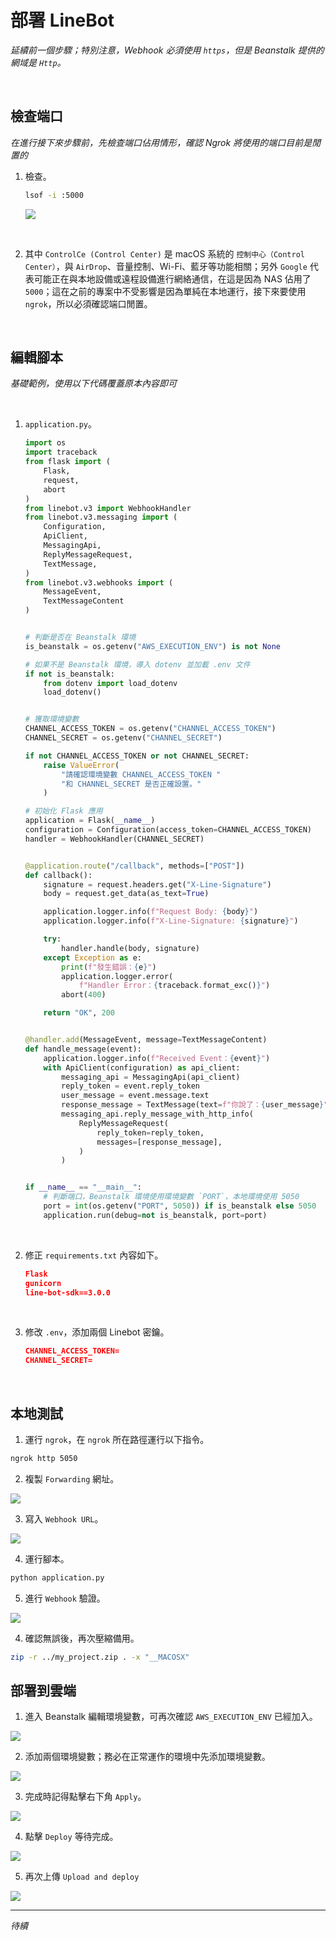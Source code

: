 # 部署 LineBot

_延續前一個步驟；特別注意，Webhook 必須使用 `https`，但是 Beanstalk 提供的網域是 `Http`。_

<br>

## 檢查端口

_在進行接下來步驟前，先檢查端口佔用情形，確認 Ngrok 將使用的端口目前是閒置的_

1. 檢查。

    ```bash
    lsof -i :5000
    ```

    ![](images/img_48.png)

<br>

2. 其中 `ControlCe (Control Center)` 是 macOS 系統的 `控制中心（Control Center）`，與 `AirDrop`、音量控制、Wi-Fi、藍牙等功能相關；另外 `Google` 代表可能正在與本地設備或遠程設備進行網絡通信，在這是因為 NAS 佔用了 `5000`；這在之前的專案中不受影響是因為單純在本地運行，接下來要使用 `ngrok`，所以必須確認端口閒置。

<br>

## 編輯腳本

_基礎範例，使用以下代碼覆蓋原本內容即可_

<br>

1. `application.py`。

    ```python
    import os
    import traceback
    from flask import (
        Flask,
        request,
        abort
    )
    from linebot.v3 import WebhookHandler
    from linebot.v3.messaging import (
        Configuration,
        ApiClient,
        MessagingApi,
        ReplyMessageRequest,
        TextMessage,
    )
    from linebot.v3.webhooks import (
        MessageEvent,
        TextMessageContent
    )


    # 判斷是否在 Beanstalk 環境
    is_beanstalk = os.getenv("AWS_EXECUTION_ENV") is not None

    # 如果不是 Beanstalk 環境，導入 dotenv 並加載 .env 文件
    if not is_beanstalk:
        from dotenv import load_dotenv
        load_dotenv()


    # 獲取環境變數
    CHANNEL_ACCESS_TOKEN = os.getenv("CHANNEL_ACCESS_TOKEN")
    CHANNEL_SECRET = os.getenv("CHANNEL_SECRET")

    if not CHANNEL_ACCESS_TOKEN or not CHANNEL_SECRET:
        raise ValueError(
            "請確認環境變數 CHANNEL_ACCESS_TOKEN "
            "和 CHANNEL_SECRET 是否正確設置。"
        )

    # 初始化 Flask 應用
    application = Flask(__name__)
    configuration = Configuration(access_token=CHANNEL_ACCESS_TOKEN)
    handler = WebhookHandler(CHANNEL_SECRET)


    @application.route("/callback", methods=["POST"])
    def callback():
        signature = request.headers.get("X-Line-Signature")
        body = request.get_data(as_text=True)

        application.logger.info(f"Request Body: {body}")
        application.logger.info(f"X-Line-Signature: {signature}")

        try:
            handler.handle(body, signature)
        except Exception as e:
            print(f"發生錯誤：{e}")
            application.logger.error(
                f"Handler Error：{traceback.format_exc()}")
            abort(400)

        return "OK", 200


    @handler.add(MessageEvent, message=TextMessageContent)
    def handle_message(event):
        application.logger.info(f"Received Event：{event}")
        with ApiClient(configuration) as api_client:
            messaging_api = MessagingApi(api_client)
            reply_token = event.reply_token
            user_message = event.message.text
            response_message = TextMessage(text=f"你說了：{user_message}")
            messaging_api.reply_message_with_http_info(
                ReplyMessageRequest(
                    reply_token=reply_token,
                    messages=[response_message],
                )
            )


    if __name__ == "__main__":
        # 判斷端口，Beanstalk 環境使用環境變數 `PORT`，本地環境使用 5050
        port = int(os.getenv("PORT", 5050)) if is_beanstalk else 5050
        application.run(debug=not is_beanstalk, port=port)

    ```

<br>

2. 修正 `requirements.txt` 內容如下。

    ```json
    Flask
    gunicorn
    line-bot-sdk==3.0.0
    ```

<br>

3. 修改 `.env`，添加兩個 Linebot 密鑰。

    ```json
    CHANNEL_ACCESS_TOKEN=
    CHANNEL_SECRET=
    ```

<br>

## 本地測試

1. 運行 `ngrok`，在 `ngrok` 所在路徑運行以下指令。

```bash
ngrok http 5050
```

2. 複製 `Forwarding` 網址。

![](images/img_52.png)

3. 寫入 `Webhook URL`。

![](images/img_53.png)

4. 運行腳本。

```bash
python application.py
```

5. 進行  `Webhook` 驗證。

![](images/img_54.png)

4. 確認無誤後，再次壓縮備用。

```bash
zip -r ../my_project.zip . -x "__MACOSX"
```


## 部署到雲端

1. 進入 Beanstalk 編輯環境變數，可再次確認 `AWS_EXECUTION_ENV` 已經加入。

![](images/img_55.png)

2. 添加兩個環境變數；務必在正常運作的環境中先添加環境變數。

![](images/img_56.png)

3. 完成時記得點擊右下角 `Apply`。

![](images/img_57.png)

4. 點擊 `Deploy` 等待完成。

![](images/img_59.png)

5. 再次上傳 `Upload and deploy`

![](images/img_58.png)


___

_待續_